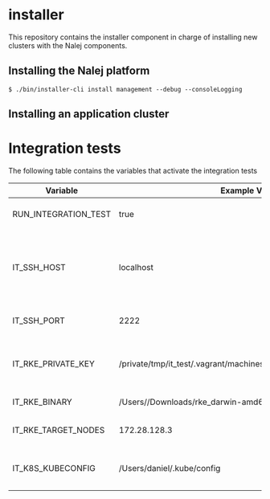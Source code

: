 # installer

This repository contains the installer component in charge of installing new clusters with the Nalej components.

## Installing the Nalej platform

```
$ ./bin/installer-cli install management --debug --consoleLogging
```

## Installing an application cluster

# Integration tests

The following table contains the variables that activate the integration tests

| Variable  | Example Value | Description |
| ------------- | ------------- |------------- |
| RUN_INTEGRATION_TEST  | true | Run integration tests |
| IT_SSH_HOST | localhost | Host where a docker sshd image is running for SCP/SSH commands. |
| IT_SSH_PORT | 2222 | Port of the sshd server. |
| IT_RKE_PRIVATE_KEY| /private/tmp/it_test/.vagrant/machines/default/virtualbox/private_key | Private Key of the target vagrant machine |
| IT_RKE_BINARY | /Users/<yourUser>/Downloads/rke_darwin-amd64 | Path of the RKE binary |
| IT_RKE_TARGET_NODES | 172.28.128.3 | List of nodes to be installed |
| IT_K8S_KUBECONFIG | /Users/daniel/.kube/config| KubeConfig for the minikube credentials|